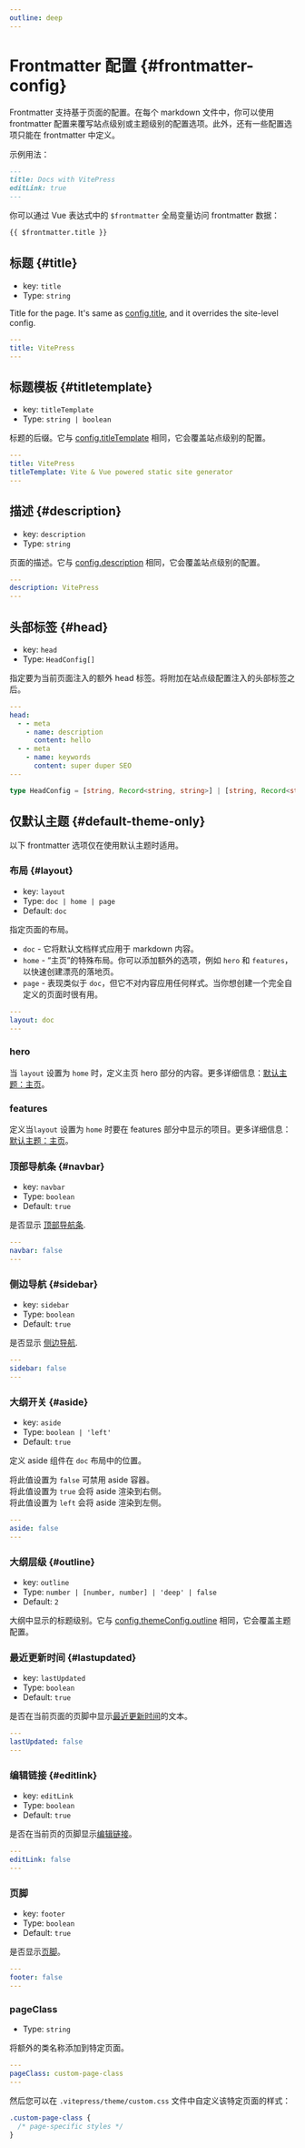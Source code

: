 ```yaml
---
outline: deep
---
```


# Frontmatter 配置 {#frontmatter-config}

Frontmatter 支持基于页面的配置。在每个 markdown 文件中，你可以使用 frontmatter 配置来覆写站点级别或主题级别的配置选项。此外，还有一些配置选项只能在 frontmatter 中定义。

示例用法：

```md
---
title: Docs with VitePress
editLink: true
---
```

你可以通过 Vue 表达式中的 `$frontmatter` 全局变量访问 frontmatter 数据：

```md
{{ $frontmatter.title }}
```

## 标题 {#title}

- key: `title`
- Type: `string`

Title for the page. It's same as [config.title](./site-config#title), and it overrides the site-level config.

```yaml
---
title: VitePress
---
```

## 标题模板 {#titletemplate}

- key: `titleTemplate`
- Type: `string | boolean`

标题的后缀。它与 [config.titleTemplate](./site-config#titletemplate) 相同，它会覆盖站点级别的配置。

```yaml
---
title: VitePress
titleTemplate: Vite & Vue powered static site generator
---
```

## 描述 {#description}

- key: `description`
- Type: `string`

页面的描述。它与 [config.description](./site-config#description) 相同，它会覆盖站点级别的配置。

```yaml
---
description: VitePress
---
```

## 头部标签 {#head}

- key: `head`
- Type: `HeadConfig[]`

指定要为当前页面注入的额外 head 标签。将附加在站点级配置注入的头部标签之后。

```yaml
---
head:
  - - meta
    - name: description
      content: hello
  - - meta
    - name: keywords
      content: super duper SEO
---
```

```ts
type HeadConfig = [string, Record<string, string>] | [string, Record<string, string>, string]
```

## 仅默认主题 {#default-theme-only}

以下 frontmatter 选项仅在使用默认主题时适用。

### 布局 {#layout}

- key: `layout`
- Type: `doc | home | page`
- Default: `doc`

指定页面的布局。

- `doc` - 它将默认文档样式应用于 markdown 内容。
- `home` - “主页”的特殊布局。你可以添加额外的选项，例如 `hero` 和 `features`，以快速创建漂亮的落地页。
- `page` - 表现类似于 `doc`，但它不对内容应用任何样式。当你想创建一个完全自定义的页面时很有用。

```yaml
---
layout: doc
---
```

### hero <Badge type="info" text="home page only" />

当 `layout` 设置为 `home` 时，定义主页 hero 部分的内容。更多详细信息：[默认主题：主页](./default-theme-home-page)。

### features <Badge type="info" text="home page only" />

定义当`layout` 设置为 `home` 时要在 features 部分中显示的项目。更多详细信息：[默认主题：主页](./default-theme-home-page)。

### 顶部导航条 {#navbar}

- key: `navbar`
- Type: `boolean`
- Default: `true`

是否显示 [顶部导航条](./default-theme-nav).

```yaml
---
navbar: false
---
```

### 侧边导航 {#sidebar}

- key: `sidebar`
- Type: `boolean`
- Default: `true`

是否显示 [侧边导航](./default-theme-sidebar).

```yaml
---
sidebar: false
---
```

### 大纲开关 {#aside}

- key: `aside`
- Type: `boolean | 'left'`
- Default: `true`

定义 aside 组件在 `doc` 布局中的位置。

将此值设置为 `false` 可禁用 aside 容器。\
将此值设置为 `true` 会将 aside 渲染到右侧。\
将此值设置为 `left` 会将 aside 渲染到左侧。

```yaml
---
aside: false
---
```

### 大纲层级 {#outline}

- key: `outline`
- Type: `number | [number, number] | 'deep' | false`
- Default: `2`

大纲中显示的标题级别。它与 [config.themeConfig.outline](./default-theme-config#outline) 相同，它会覆盖主题配置。

### 最近更新时间 {#lastupdated}

- key: `lastUpdated`
- Type: `boolean`
- Default: `true`

是否在当前页面的页脚中显示[最近更新时间](./default-theme-last-updated)的文本。

```yaml
---
lastUpdated: false
---
```

### 编辑链接 {#editlink}

- key: `editLink`
- Type: `boolean`
- Default: `true`

是否在当前页的页脚显示[编辑链接](./default-theme-edit-link)。

```yaml
---
editLink: false
---
```

### 页脚 <Badge type="info" text="default theme only" />

- key: `footer`
- Type: `boolean`
- Default: `true`

是否显示[页脚](./default-theme-footer)。

```yaml
---
footer: false
---
```

### pageClass

- Type: `string`

将额外的类名称添加到特定页面。

```yaml
---
pageClass: custom-page-class
---
```

然后您可以在 `.vitepress/theme/custom.css` 文件中自定义该特定页面的样式：

```css
.custom-page-class {
  /* page-specific styles */
}
```
